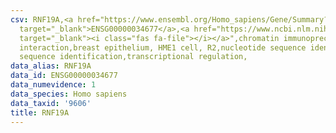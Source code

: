 ```yaml
---
csv: RNF19A,<a href="https://www.ensembl.org/Homo_sapiens/Gene/Summary?db=core;g=ENSG00000034677"
  target="_blank">ENSG00000034677</a>,<a href="https://www.ncbi.nlm.nih.gov/pubmed/22863008"
  target="_blank"><i class="fas fa-file"></i></a>",chromatin immunoprecipitation assay,direct
  interaction,breast epithelium, HME1 cell, R2,nucleotide sequence identification,nucleotide
  sequence identification,transcriptional regulation,
data_alias: RNF19A
data_id: ENSG00000034677
data_numevidence: 1
data_species: Homo sapiens
data_taxid: '9606'
title: RNF19A
---
```

